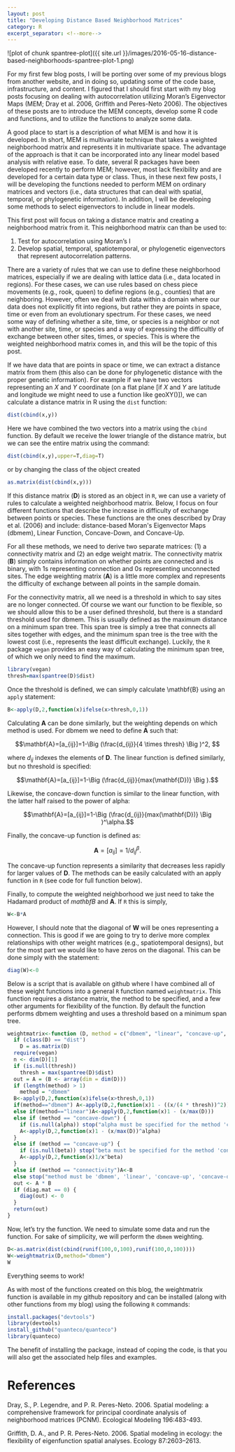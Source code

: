 ```yaml
---
layout: post
title: "Developing Distance Based Neighborhood Matrices"
category: R
excerpt_separator: <!--more-->
---
```


![plot of chunk spantree-plot]({{ site.url }}/images/2016-05-16-distance-based-neighborhoods-spantree-plot-1.png)

For my first few blog posts, I will be porting over some of my previous blogs from another website, and in doing so, updating some of the code base, infrastructure, and content. I figured that I should first start with my blog posts focusing on dealing with autocorrelation utilizing Moran’s Eigenvector Maps (MEM; Dray et al. 2006, Griffith and Peres-Neto 2006).  The objectives of these posts are to introduce the MEM concepts, develop some R code and functions, and to utilize the functions to analyze some data.
<!--more-->

A good place to start is a description of what MEM is and how it is developed.  In short, MEM is multivariate technique that takes a weighted neighborhood matrix and represents it in multivariate space. The advantage of the approach is that it can be incorporated into any linear model based analysis with relative ease. To date, several R packages have been developed recently to perform MEM; however, most lack flexibility and are developed for a certain data type or class. Thus, in these next few posts, I will be developing the functions needed to perform MEM on ordinary matrices and vectors (i.e., data structures that can deal with spatial, temporal, or phylogenetic information).  In addition, I will be developing some methods to select eigenvectors to include in linear models.

This first post will focus on taking a distance matrix and creating a neighborhood matrix from it. This neighborhood matrix can than be used to:

1. Test for autocorrelation using Moran’s I
2. Develop spatial, temporal, spatiotemporal, or phylogenetic eigenvectors that represent autocorrelation patterns.

There are a variety of rules that we can use to define these neighborhood matrices, especially if we are dealing with lattice data (i.e., data located in regions). For these cases, we can use rules based on chess piece movements (e.g., rook, queen) to define regions (e.g., counties) that are neighboring. However, often we deal with data within a domain where our data does not explicitly fit into regions, but rather they are points in space, time or even from an evolutionary spectrum. For these cases, we need some way of defining whether a site, time, or species is a neighbor or not with another site, time, or species and a way of expressing the difficultly of exchange between other sites, times, or species. This is where the weighted neighborhood matrix comes in, and this will be the topic of this post.

If we have data that are points in space or time, we can extract a distance matrix from them (this also can be done for phylogenetic distance with the proper genetic information). For example if we have two vectors representing an $X$ and $Y$ coordinate (on a flat plane [if $X$ and $Y$ are latitude and longitude we might need to use a function like geoXY()]), we can calculate a distance matrix in R using the `dist` function:


```r
dist(cbind(x,y))
```

Here we have combined the two vectors into a matrix using the `cbind` function. By default we receive the lower triangle of the distance matrix, but we can see the entire matrix using the command:


```r
dist(cbind(x,y),upper=T,diag=T)
```

or by changing the class of the object created


```r
as.matrix(dist(cbind(x,y)))
```

If this distance matrix ($\mathbf{D}$) is stored as an object in `R`, we can use a variety of rules to calculate a weighted neighborhood matrix. Below, I focus on four different functions that describe the increase in difficulty of exchange between points or species. These functions are the ones described by Dray et al. (2006) and include: distance-based Moran's Eigenvector Maps (dbmem), Linear Function, Concave-Down, and Concave-Up.

For all these methods, we need to derive two separate matrices: (1) a connectivity matrix and (2) an edge weight matrix. The connectivity matrix ($\mathbf{B}$) simply contains information on whether points are connected and is binary, with 1s representing connection and 0s representing unconnected sites. The edge weighting matrix ($\mathbf{A}$) is a little more complex and represents the difficulty of exchange between all points in the sample domain.

For the connectivity matrix, all we need is a threshold in which to say sites are no longer connected. Of course we want our function to be flexible, so we should allow this to be a user defined threshold, but there is a standard threshold used for dbmem. This is usually defined as the maximum distance on a minimum span tree. This span tree is simply a tree that connects all sites together with edges, and the minimum span tree is the tree with the lowest cost (i.e., represents the least difficult exchange). Luckily, the `R` package `vegan` provides an easy way of calculating the minimum span tree, of which we only need to find the maximum.


```r
library(vegan)
thresh=max(spantree(D)$dist)
```

Once the threshold is defined, we can simply calculate \mathbf{B} using an `apply` statement:


```r
B<-apply(D,2,function(x)ifelse(x>thresh,0,1))
```

Calculating $\mathbf{A}$ can be done similarly, but the weighting depends on which method is used. For dbmem we need to define $\mathbf{A}$ such that:

$$\mathbf{A}=[a_{ij}]=1-\Big (\frac{d_{ij}}{4 \times thresh} \Big )^2, $$

where $d_{ij}$ indexes the elements of $\mathbf{D}$. The linear function is defined similarly, but no threshold is specified:

$$\mathbf{A}=[a_{ij}]=1-\Big (\frac{d_{ij}}{max(\mathbf{D})} \Big ).$$

Likewise, the concave-down function is similar to the linear function, with the latter half raised to the power of alpha:

$$\mathbf{A}=[a_{ij}]=1-\Big (\frac{d_{ij}}{max(\mathbf{D})} \Big )^\alpha.$$ 

Finally, the concave-up function is defined as:

$$\mathbf{A}=[a_{ij}]=1/d_{ij}^\beta.$$

The concave-up function represents a similarity that decreases less rapidly for larger values of $\mathbf{D}$. The methods can be easily calculated with an apply function in `R` (see code for full function below).

Finally, to compute the weighted neighborhood we just need to take the Hadamard product of $mathbf{B}$ and $\mathbf{A}$. If `R` this is simply,


```r
W<-B*A
```

However, I should note that the diagonal of $\mathbf{W}$ will be ones representing a connection. This is good if we are going to try to derive more complex relationships with other weight matrices (e.g., spatiotemporal designs), but for the most part we would like to have zeros on the diagonal. This can be done simply with the statement:


```r
diag(W)<-0
```

Below is a script that is available on github where I have combined all of these weight functions into a general `R` function named `weightmatrix`. This function requires a distance matrix, the method to be specified, and a few other arguments for flexibility of the function. By default the function performs dbmem weighting and uses a threshold based on a minimum span tree.



```r
weightmatrix<-function (D, method = c("dbmem", "linear", "concave-up", "concave-down","connectivity"), thresh = NULL, alpha = NULL, beta = NULL, diag.mat = 0) {
  if (class(D) == "dist")
    D = as.matrix(D)
  require(vegan)
  n <- dim(D)[1]
  if (is.null(thresh))
    thresh = max(spantree(D)$dist)
  out = A = (B <- array(dim = dim(D)))
  if (length(method) > 1)
    method = "dbmem"
  B<-apply(D,2,function(x)ifelse(x>thresh,0,1))
  if(method=="dbmem") A<-apply(D,2,function(x)1 - ((x/(4 * thresh))^2))
  else if(method=="linear")A<-apply(D,2,function(x)1 - (x/max(D)))
  else if (method == "concave-down") {
    if (is.null(alpha)) stop("alpha must be specified for the method 'concave-down'")
    A<-apply(D,2,function(x)1 - (x/max(D))^alpha)
  }
  else if (method == "concave-up") {
    if (is.null(beta)) stop("beta must be specified for the method 'concave-up")
    A<-apply(D,2,function(x)1/x^beta)
  }
  else if (method == "connectivity")A<-B
  else stop("method must be 'dbmem', 'linear', 'concave-up', 'concave-down', or 'connectivity'")
  out <- A * B
  if (diag.mat == 0) {
    diag(out) <- 0
  }
  return(out)
}
```

Now, let’s try the function. We need to simulate some data and run the function. For sake of simplicity, we will perform the `dbmem` weighting.


```r
D<-as.matrix(dist(cbind(runif(100,0,100),runif(100,0,100))))
W<-weightmatrix(D,method="dbmem")
W
```

Everything seems to work!

As with most of the functions created on this blog, the weightmatrix function is available in my github repository and can be installed (along with other functions from my blog) using the following `R` commands:


```r
install.packages("devtools")
library(devtools)
install_github("quanteco/quanteco")
library(quanteco)
```

The benefit of installing the package, instead of coping the code, is that you will also get the associated help files and examples.

# References

Dray, S., P. Legendre, and P. R. Peres-Neto. 2006. Spatial modeling: a comprehensive framework for principal coordinate analysis of neighborhood matrices (PCNM). Ecological Modeling 196:483-493.

Griffith, D. A., and P. R. Peres-Neto. 2006. Spatial modeling in ecology: the flexibility of eigenfunction spatial analyses. Ecology 87:2603–2613.
